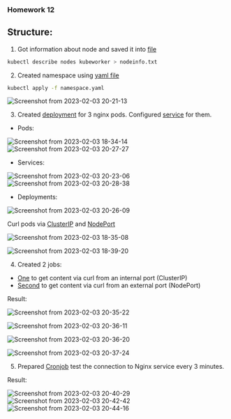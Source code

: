 ### Homework 12

## Structure:

1. Got information about node and saved it into [file](https://github.com/serhiy-v/GLDevOpsBasecamp/blob/master/homework12/nodeinfo.txt)
```bash
kubectl describe nodes kubeworker > nodeinfo.txt
```

2. Created namespace using [yaml file](https://github.com/serhiy-v/GLDevOpsBasecamp/blob/master/homework12/k8s/namespace.yaml)
```bash
kubectl apply -f namespace.yaml
```
![Screenshot from 2023-02-03 20-21-13](https://user-images.githubusercontent.com/61023601/216678204-d40e8875-49c5-4875-9fb9-7118a51bb106.png)

3. Created [deployment](https://github.com/serhiy-v/GLDevOpsBasecamp/blob/master/homework12/k8s/deployment.yaml) for 3 nginx pods. Configured [service](https://github.com/serhiy-v/GLDevOpsBasecamp/blob/master/homework12/k8s/service.yaml) for them.
- Pods:

![Screenshot from 2023-02-03 18-34-14](https://user-images.githubusercontent.com/61023601/216678675-056065f4-6766-49d3-bc1b-5065a4aba308.png)
![Screenshot from 2023-02-03 20-27-27](https://user-images.githubusercontent.com/61023601/216679505-de168c49-b4fc-4b3a-b237-882914c629f1.png)

- Services:

![Screenshot from 2023-02-03 20-23-06](https://user-images.githubusercontent.com/61023601/216678693-49cb01f9-e6f7-4c6f-9b15-e241424fcf94.png)
![Screenshot from 2023-02-03 20-28-38](https://user-images.githubusercontent.com/61023601/216679697-231170d8-5cdc-4554-b228-4206b81c005a.png)

- Deployments:

![Screenshot from 2023-02-03 20-26-09](https://user-images.githubusercontent.com/61023601/216679282-0725da6a-173f-4645-879b-abbc32055bfc.png)

 Curl pods via [ClusterIP](https://github.com/serhiy-v/GLDevOpsBasecamp/blob/master/homework12/k8s/service.yaml#L1-L16) and [NodePort](https://github.com/serhiy-v/GLDevOpsBasecamp/blob/master/homework12/k8s/service.yaml#L17-L34)
 
 ![Screenshot from 2023-02-03 18-35-08](https://user-images.githubusercontent.com/61023601/216682771-52e8dc55-5607-4b16-ac11-dcdeebfe0277.png)

![Screenshot from 2023-02-03 18-39-20](https://user-images.githubusercontent.com/61023601/216682814-f0d9cd81-a02a-4999-baab-e8b2e2e468a9.png)

 
 4. Created 2 jobs:
 - [One](https://github.com/serhiy-v/GLDevOpsBasecamp/blob/master/homework12/k8s/job1.yaml) to get content via curl from an internal port (ClusterIP)
 - [Second](https://github.com/serhiy-v/GLDevOpsBasecamp/blob/master/homework12/k8s/job2.yaml) to get content via curl from an external port (NodePort)
 
 Result:
 
 ![Screenshot from 2023-02-03 20-35-22](https://user-images.githubusercontent.com/61023601/216681260-64468d0a-2575-45ee-b4aa-c650a3e42f15.png)

![Screenshot from 2023-02-03 20-36-11](https://user-images.githubusercontent.com/61023601/216681285-dd9f2846-5843-48af-aad1-ae626496664f.png)

![Screenshot from 2023-02-03 20-36-20](https://user-images.githubusercontent.com/61023601/216681306-3310caba-e3bf-4924-80c0-156d2f498c75.png)

![Screenshot from 2023-02-03 20-37-24](https://user-images.githubusercontent.com/61023601/216681403-5beea02f-1900-45ee-8ab0-fbf869cf5671.png)

5. Prepared [Cronjob](https://github.com/serhiy-v/GLDevOpsBasecamp/blob/master/homework12/k8s/cronjob.yaml) test the connection to Nginx service every 3 minutes.

Result:

![Screenshot from 2023-02-03 20-40-29](https://user-images.githubusercontent.com/61023601/216681790-d5a748fa-cf90-4c0b-889b-90a08ac9f17a.png)
![Screenshot from 2023-02-03 20-42-42](https://user-images.githubusercontent.com/61023601/216682179-cbe87198-25b8-476e-83f6-834a3369a1e2.png)
![Screenshot from 2023-02-03 20-44-16](https://user-images.githubusercontent.com/61023601/216682436-8693b5fe-b04a-4510-8557-1be5b04e7a09.png)








